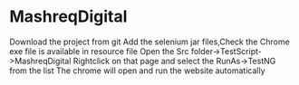 # MashreqDigital

Download the project from git
Add the selenium jar files,Check the Chrome exe file is available in resource file
Open the Src folder->TestScript->MashreqDigital
Rightclick on that page and select the RunAs->TestNG from the list
The chrome will open and run the website automatically

